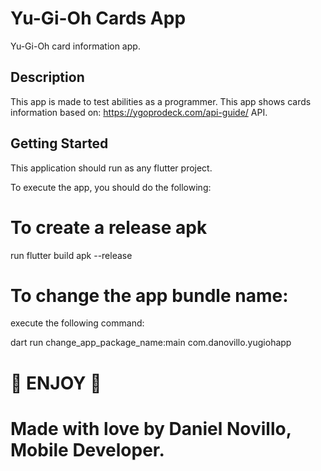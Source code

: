 # Yu-Gi-Oh Cards App

Yu-Gi-Oh card information app.

## Description

This app is made to test abilities as a programmer. This app shows cards information based on:
https://ygoprodeck.com/api-guide/ API.



## Getting Started

This application should run as any flutter project.

To execute the app, you should do the following:

# To create a release apk
run flutter build apk --release

# To change the app bundle name:
execute the following command:

dart run change_app_package_name:main com.danovillo.yugiohapp

# 🚀 ENJOY 🚀
# Made with love by Daniel Novillo, Mobile Developer.